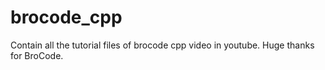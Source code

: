 # brocode_cpp
Contain all the tutorial files of brocode cpp video in youtube. Huge thanks for BroCode.
